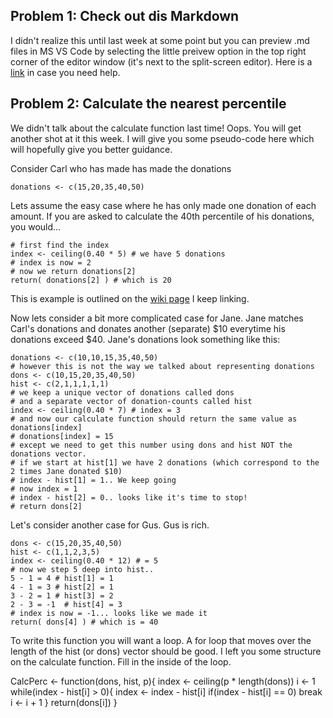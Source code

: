 ## Problem 1: Check out dis Markdown

I didn't realize this until last week at some point but you can preview .md files in MS VS Code by selecting the little preivew option in the top right corner of the editor window (it's next to the split-screen editor). Here is a [link](https://code.visualstudio.com/docs/languages/markdown) in case you need help.

## Problem 2: Calculate the nearest percentile

We didn't talk about the calculate function last time! Oops. You will get another shot at it this week. I will give you some pseudo-code here which will hopefully give you better guidance.

Consider Carl who has made has made the donations 
    
    donations <- c(15,20,35,40,50)

Lets assume the easy case where he has only made one donation of each amount. If you are asked to calculate the 40th percentile of his donations, you would...

    # first find the index
    index <- ceiling(0.40 * 5) # we have 5 donations
    # index is now = 2
    # now we return donations[2]
    return( donations[2] ) # which is 20

This is example is outlined on the [wiki page](https://en.wikipedia.org/wiki/Percentile) I keep linking.

Now lets consider a bit more complicated case for Jane. Jane matches Carl's donations and donates another (separate) $10 everytime his donations exceed $40. Jane's donations look something like this:

    donations <- c(10,10,15,35,40,50)
    # however this is not the way we talked about representing donations
    dons <- c(10,15,20,35,40,50)
    hist <- c(2,1,1,1,1,1)
    # we keep a unique vector of donations called dons
    # and a separate vector of donation-counts called hist
    index <- ceiling(0.40 * 7) # index = 3
    # and now our calculate function should return the same value as donations[index]
    # donations[index] = 15
    # except we need to get this number using dons and hist NOT the donations vector.
    # if we start at hist[1] we have 2 donations (which correspond to the 2 times Jane donated $10)
    # index - hist[1] = 1.. We keep going
    # now index = 1
    # index - hist[2] = 0.. looks like it's time to stop!
    # return dons[2]


Let's consider another case for Gus. Gus is rich.

    dons <- c(15,20,35,40,50)
    hist <- c(1,1,2,3,5)
    index <- ceiling(0.40 * 12) # = 5
    # now we step 5 deep into hist..
    5 - 1 = 4 # hist[1] = 1
    4 - 1 = 3 # hist[2] = 1
    3 - 2 = 1 # hist[3] = 2
    2 - 3 = -1  # hist[4] = 3
    # index is now = -1... looks like we made it
    return( dons[4] ) # which is = 40

To write this function you will want a loop. A for loop that moves over the length of the hist (or dons) vector should be good. I left you some structure on the calculate function. Fill in the inside of the loop.  


CalcPerc <- function(dons, hist, p){
    index <- ceiling(p * length(dons))
    i <- 1
    while(index - hist[i] > 0){
        index <- index - hist[i]
        if(index - hist[i] == 0) break
        i <- i + 1
        }
    return(dons[i])
}